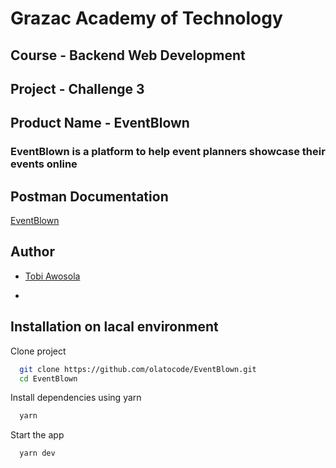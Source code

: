<!-- @format -->

# Grazac Academy of Technology

## Course - Backend Web Development

## Project - Challenge 3

## Product Name - EventBlown

### EventBlown is a platform to help event planners showcase their events online

## Postman Documentation

[EventBlown](https://documenter.getpostman.com/view/19291153/UVz1MXSN)

## Author

- [Tobi Awosola](https://www.github.com/olatocode)

- 
## Installation on lacal environment

Clone project 

```bash
  git clone https://github.com/olatocode/EventBlown.git
  cd EventBlown 
```

Install dependencies using yarn 

```bash
  yarn  
```


Start the app

```bash
  yarn dev 
```
